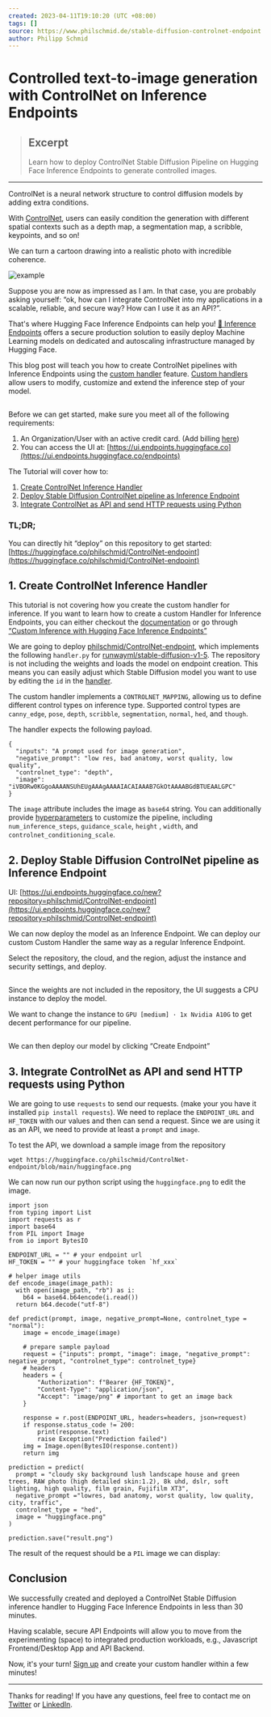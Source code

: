```yaml
---
created: 2023-04-11T19:10:20 (UTC +08:00)
tags: []
source: https://www.philschmid.de/stable-diffusion-controlnet-endpoint
author: Philipp Schmid
---
```


# Controlled text-to-image generation with ControlNet on Inference Endpoints

> ## Excerpt
> Learn how to deploy ControlNet Stable Diffusion Pipeline on Hugging Face Inference Endpoints to generate controlled images.

---
ControlNet is a neural network structure to control diffusion models by adding extra conditions.

With [ControlNet](https://huggingface.co/docs/diffusers/main/en/api/pipelines/stable_diffusion/controlnet), users can easily condition the generation with different spatial contexts such as a depth map, a segmentation map, a scribble, keypoints, and so on!

We can turn a cartoon drawing into a realistic photo with incredible coherence.

![example](https://www.philschmid.de/_next/image?url=%2Fstatic%2Fblog%2Fstable-diffusion-controlnet-endpoint%2Fexample.jpg&w=2048&q=75)

Suppose you are now as impressed as I am. In that case, you are probably asking yourself: “ok, how can I integrate ControlNet into my applications in a scalable, reliable, and secure way? How can I use it as an API?”.

That's where Hugging Face Inference Endpoints can help you! [🤗 Inference Endpoints](https://huggingface.co/inference-endpoints) offers a secure production solution to easily deploy Machine Learning models on dedicated and autoscaling infrastructure managed by Hugging Face.

This blog post will teach you how to create ControlNet pipelines with Inference Endpoints using the [custom handler](https://huggingface.co/docs/inference-endpoints/guides/custom_handler) feature. [Custom handlers](https://huggingface.co/docs/inference-endpoints/guides/custom_handler) allow users to modify, customize and extend the inference step of your model.

![architecture](data:image/gif;base64,R0lGODlhAQABAIAAAAAAAP///yH5BAEAAAAALAAAAAABAAEAAAIBRAA7)

Before we can get started, make sure you meet all of the following requirements:

1.  An Organization/User with an active credit card. (Add billing [here](https://huggingface.co/settings/billing))
2.  You can access the UI at: [https://ui.endpoints.huggingface.co](https://ui.endpoints.huggingface.co/endpoints)

The Tutorial will cover how to:

1.  [Create ControlNet Inference Handler](https://www.philschmid.de/stable-diffusion-controlnet-endpoint#1-create-controlnet-inference-handler)
2.  [Deploy Stable Diffusion ControlNet pipeline as Inference Endpoint](https://www.philschmid.de/stable-diffusion-controlnet-endpoint#2-deploy-stable-diffusion-controlnet-pipeline-as-inference-endpoint)
3.  [Integrate ControlNet as API and send HTTP requests using Python](https://www.philschmid.de/stable-diffusion-controlnet-endpoint#3-integrate-controlnet-as-api-and-send-http-requests-using-python)

### TL;DR;

You can directly hit “deploy” on this repository to get started: [https://huggingface.co/philschmid/ControlNet-endpoint](https://huggingface.co/philschmid/ControlNet-endpoint)

## 1\. Create ControlNet Inference Handler

This tutorial is not covering how you create the custom handler for inference. If you want to learn how to create a custom Handler for Inference Endpoints, you can either checkout the [documentation](https://huggingface.co/docs/inference-endpoints/guides/custom_handler) or go through [“Custom Inference with Hugging Face Inference Endpoints”](https://www.philschmid.de/custom-inference-handler)

We are going to deploy [philschmid/ControlNet-endpoint](https://huggingface.co/philschmid/ControlNet-endpoint), which implements the following `handler.py` for [runwayml/stable-diffusion-v1-5](https://huggingface.co/runwayml/stable-diffusion-v1-5). The repository is not including the weights and loads the model on endpoint creation. This means you can easily adjust which Stable Diffusion model you want to use by editing the `id` in the [handler](https://huggingface.co/philschmid/ControlNet-endpoint/blob/9fbec2fdc74198b987863895a27bc47619dacc83/handler.py#L64).

The custom handler implements a `CONTROLNET_MAPPING`, allowing us to define different control types on inference type. Supported control types are `canny_edge`, `pose`, `depth`, `scribble`, `segmentation`, `normal`, `hed`, and `though`.

The handler expects the following payload.

```
{
  "inputs": "A prompt used for image generation",
  "negative_prompt": "low res, bad anatomy, worst quality, low quality",
  "controlnet_type": "depth",
  "image": "iVBORw0KGgoAAAANSUhEUgAAAgAAAAIACAIAAAB7GkOtAAAABGdBTUEAALGPC"
}
```

The `image` attribute includes the image as `base64` string. You can additionally provide [hyperparameters](https://huggingface.co/philschmid/ControlNet-endpoint/blob/9fbec2fdc74198b987863895a27bc47619dacc83/handler.py#L94) to customize the pipeline, including `num_inference_steps`, `guidance_scale`, `height` , `width`, and `controlnet_conditioning_scale`.

## 2\. Deploy Stable Diffusion ControlNet pipeline as Inference Endpoint

UI: [https://ui.endpoints.huggingface.co/new?repository=philschmid/ControlNet-endpoint](https://ui.endpoints.huggingface.co/new?repository=philschmid/ControlNet-endpoint)

We can now deploy the model as an Inference Endpoint. We can deploy our custom Custom Handler the same way as a regular Inference Endpoint.

Select the repository, the cloud, and the region, adjust the instance and security settings, and deploy.

![repository](data:image/gif;base64,R0lGODlhAQABAIAAAAAAAP///yH5BAEAAAAALAAAAAABAAEAAAIBRAA7)

Since the weights are not included in the repository, the UI suggests a CPU instance to deploy the model.

We want to change the instance to `GPU [medium] · 1x Nvidia A10G` to get decent performance for our pipeline.

![instance](data:image/gif;base64,R0lGODlhAQABAIAAAAAAAP///yH5BAEAAAAALAAAAAABAAEAAAIBRAA7)

We can then deploy our model by clicking “Create Endpoint”

## 3\. Integrate ControlNet as API and send HTTP requests using Python

We are going to use `requests` to send our requests. (make your you have it installed `pip install requests`). We need to replace the `ENDPOINT_URL` and `HF_TOKEN` with our values and then can send a request. Since we are using it as an API, we need to provide at least a `prompt` and `image`.

To test the API, we download a sample image from the repository

```
wget https://huggingface.co/philschmid/ControlNet-endpoint/blob/main/huggingface.png
```

We can now run our python script using the `huggingface.png` to edit the image.

```
import json
from typing import List
import requests as r
import base64
from PIL import Image
from io import BytesIO

ENDPOINT_URL = "" # your endpoint url
HF_TOKEN = "" # your huggingface token `hf_xxx`

# helper image utils
def encode_image(image_path):
  with open(image_path, "rb") as i:
    b64 = base64.b64encode(i.read())
  return b64.decode("utf-8")

def predict(prompt, image, negative_prompt=None, controlnet_type = "normal"):
    image = encode_image(image)

    # prepare sample payload
    request = {"inputs": prompt, "image": image, "negative_prompt": negative_prompt, "controlnet_type": controlnet_type}
    # headers
    headers = {
        "Authorization": f"Bearer {HF_TOKEN}",
        "Content-Type": "application/json",
        "Accept": "image/png" # important to get an image back
    }

    response = r.post(ENDPOINT_URL, headers=headers, json=request)
    if response.status_code != 200:
        print(response.text)
        raise Exception("Prediction failed")
    img = Image.open(BytesIO(response.content))
    return img

prediction = predict(
  prompt = "cloudy sky background lush landscape house and green trees, RAW photo (high detailed skin:1.2), 8k uhd, dslr, soft lighting, high quality, film grain, Fujifilm XT3",
  negative_prompt ="lowres, bad anatomy, worst quality, low quality, city, traffic",
  controlnet_type = "hed",
  image = "huggingface.png"
)

prediction.save("result.png")
```

The result of the request should be a `PIL` image we can display:

## Conclusion

We successfully created and deployed a ControlNet Stable Diffusion inference handler to Hugging Face Inference Endpoints in less than 30 minutes.

Having scalable, secure API Endpoints will allow you to move from the experimenting (space) to integrated production workloads, e.g., Javascript Frontend/Desktop App and API Backend.

Now, it's your turn! [Sign up](https://ui.endpoints.huggingface.co/new) and create your custom handler within a few minutes!

___

Thanks for reading! If you have any questions, feel free to contact me on [Twitter](https://twitter.com/_philschmid) or [LinkedIn](https://www.linkedin.com/in/philipp-schmid-a6a2bb196/).
